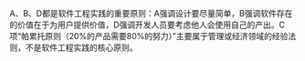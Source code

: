 A、B、D都是软件工程实践的重要原则：A强调设计要尽量简单，B强调软件存在的价值在于为用户提供价值，D强调开发人员要考虑他人会使用自己的产出。C项“帕累托原则（20%的产品需要80%的努力）”主要属于管理或经济领域的经验法则，不是软件工程实践的核心原则。
